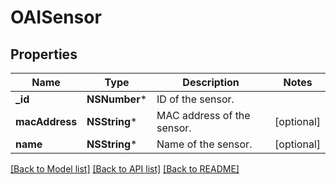 # OAISensor

## Properties
Name | Type | Description | Notes
------------ | ------------- | ------------- | -------------
**_id** | **NSNumber*** | ID of the sensor. | 
**macAddress** | **NSString*** | MAC address of the sensor. | [optional] 
**name** | **NSString*** | Name of the sensor. | [optional] 

[[Back to Model list]](../README.md#documentation-for-models) [[Back to API list]](../README.md#documentation-for-api-endpoints) [[Back to README]](../README.md)


